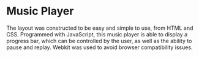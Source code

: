 # Music Player
The layout was constructed to be easy and simple to use, from HTML and CSS. Programmed with JavaScript, this music player is able to display a progress bar, which can be controlled by the user, as well as the ability to pause and replay. Webkit was used to avoid browser compatibility issues.

